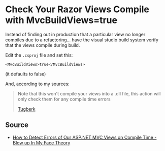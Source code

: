 ﻿# Check Your Razor Views Compile with MvcBuildViews=true

Instead of finding out in production that a particular view no longer compiles due to a refactoring... have the visual studio build system verify that the views compile during build.

Edit the `.csproj` file and set this:


	<MvcBuildViews>true</MvcBuildViews>

(it defaults to false)


And, according to my sources:


> Note that this won't compile your views into a .dll file, this action will only check them for any compile time errors
>
>  [Tugberk](https://www.tugberkugurlu.com/archive/how-to-detect-errors-of-our-asp-net-mvc-views-on-compile-time-blow-up-in-my-face-theory)


## Source

- [How to Detect Errors of Our ASP.NET MVC Views on Compile Time - Blow up In My Face Theory](https://www.tugberkugurlu.com/archive/how-to-detect-errors-of-our-asp-net-mvc-views-on-compile-time-blow-up-in-my-face-theory)